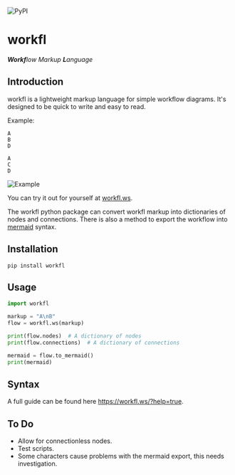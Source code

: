 ![PyPI](https://img.shields.io/pypi/v/workfl.svg)

# workfl

***Workf**low Markup **L**anguage*

## Introduction

workfl is a lightweight markup language for simple workflow diagrams. It's designed to be quick to write and easy to read.

Example:

```workfl
A
B
D

A
C
D
```

![Example](docs/example.png)

You can try it out for yourself at [workfl.ws](https://workfl.ws).

The workfl python package can convert workfl markup into dictionaries of nodes and connections. There is also a method to export the workflow into [mermaid](https://mermaidjs.github.io/) syntax.

## Installation

`pip install workfl`

## Usage
```python
import workfl

markup = "A\nB"
flow = workfl.ws(markup)

print(flow.nodes)  # A dictionary of nodes
print(flow.connections)  # A dictionary of connections

mermaid = flow.to_mermaid()
print(mermaid)
```

## Syntax

A full guide can be found here <https://workfl.ws/?help=true>.

## To Do

* Allow for connectionless nodes.
* Test scripts.
* Some characters cause problems with the mermaid export, this needs investigation.
